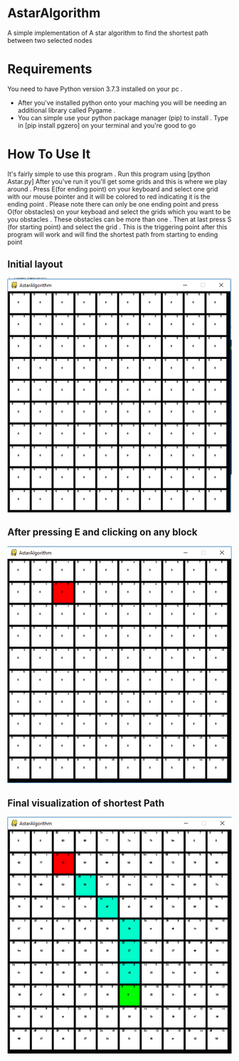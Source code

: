 # AstarAlgorithm
A simple implementation of A star algorithm to find the shortest path between two selected nodes

# Requirements
You need to have Python version 3.7.3 installed on your pc . 
- After you've installed python onto your maching you will be needing an additional library called Pygame .
- You can simple use your python package manager (pip) to install . Type in [pip install pgzero] on your terminal and you're good to go

# How To Use It 
It's fairly simple to use this program . Run this program using [python Astar.py]
After you've run it you'll get some grids and this is where we play around . Press E(for ending point) on your keyboard and select one grid with our mouse pointer and it will be colored to red indicating it is the ending point . Please note there can only be one ending point and press O(for obstacles) on your keyboad and select the grids which you want to be you obstacles . These obstacles can be more than one . Then at last press S (for starting point) and select the grid . This is the triggering point after this program will work and will find the shortest path from starting to ending point 

## Initial layout
![Initial](/img/Img1.png)

## After pressing E and clicking on any block
![second](/img/img2.png)

## Final visualization of shortest Path
![third](/img/img3.png)
